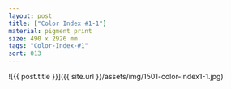```yaml
---
layout: post
title: ["Color Index #1-1"]
material: pigment print
size: 490 x 2926 mm
tags: "Color-Index-#1"
sort: 013
---
```


![{{ post.title }}]({{ site.url }}/assets/img/1501-color-index1-1.jpg)
